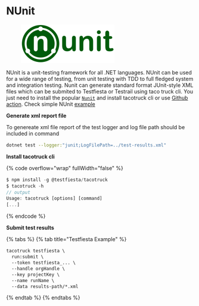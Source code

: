 # NUnit

<figure><img src="../../../.gitbook/assets/Nunit_logo_250.png" alt=""><figcaption></figcaption></figure>

NUnit is a unit-testing framework for all .NET languages. NUnit can be used for a wide range of testing, from unit testing with TDD to full fledged system and integration testing. Nunit can generate standard format JUnit-style XML files which can be  submited  to Testfiesta or Testrail using taco truck cli. You just need to install the popular [`Nunit`](http://nunit.org/nunitv2/docs/2.6.2/quickStart.html)   and install tacotruck  cli or use [Github action](https://github.com/testfiesta/tacotruck-action).  Check simple NUnit  [example](https://github.com/testfiesta/tacotruck-examples/tree/main/demo-dotnet-nunit-tf) &#x20;

**Generate xml report file**&#x20;

To genereate xml file  report  of the test logger and log file path should be included in command&#x20;

```sh
dotnet test --logger:"junit;LogFilePath=../test-results.xml"
```

**Install tacotruck cli** &#x20;

{% code overflow="wrap" fullWidth="false" %}
```javascript
$ npm install -g @testfiesta/tacotruck
$ tacotruck -h
// output
Usage: tacotruck [options] [command]
[...]
```
{% endcode %}

**Submit test results**

{% tabs %}
{% tab title="Testfiesta Example" %}
```
tacotruck testfiesta \
  run:submit \
  --token testfiesta_... \
  --handle orgHandle \
  --key projectKey \
  --name runName \
  --data results-path/*.xml
```
{% endtab %}
{% endtabs %}
